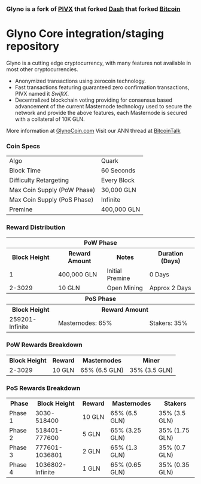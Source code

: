 ### Glyno is a fork of [PIVX](https://github.com/PIVX-Project/PIVX) that forked [Dash](https://github.com/dashpay/dash) that forked [Bitcoin](https://github.com/bitcoin/bitcoinp)


# Glyno Core integration/staging repository


Glyno is a cutting edge cryptocurrency, with many features not available in most other cryptocurrencies.
- Anonymized transactions using zerocoin technology.
- Fast transactions featuring guaranteed zero confirmation transactions, PIVX named it _SwiftX_.
- Decentralized blockchain voting providing for consensus based advancement of the current Masternode
  technology used to secure the network and provide the above features, each Masternode is secured
  with a collateral of 10K GLN.

More information at [GlynoCoin.com](http://www.glynocoin.com) Visit our ANN thread at [BitcoinTalk](https://bitcointalk.org/index.php?topic=2738543.0)


### Coin Specs
<table>
<tr><td>Algo</td><td>Quark</td></tr>
<tr><td>Block Time</td><td>60 Seconds</td></tr>
<tr><td>Difficulty Retargeting</td><td>Every Block</td></tr>
<tr><td>Max Coin Supply (PoW Phase)</td><td>30,000 GLN</td></tr>
<tr><td>Max Coin Supply (PoS Phase)</td><td>Infinite</td></tr>
<tr><td>Premine</td><td>400,000 GLN</td></tr>
</table>


### Reward Distribution

<table>
<th colspan=4>PoW Phase</th>
<tr><th>Block Height</th><th>Reward Amount</th><th>Notes</th><th>Duration (Days)</th></tr>
<tr><td>1</td><td>400,000 GLN</td><td>Initial Premine</td><td>0 Days</td></tr>
<tr><td>2-3029</td><td>10 GLN</td><td rowspan=1>Open Mining</td><td rowspan=1> Approx 2 Days</td></tr>
<tr><th colspan=4>PoS Phase</th></tr>
<tr><th>Block Height</th><th colspan=3>Reward Amount</th></tr>
<tr><td>259201-Infinite</td><td colspan=2>Masternodes: 65%</td><td>Stakers: 35%</td></tr>
</table>

### PoW Rewards Breakdown

<table>
<th>Block Height</th><th>Reward</th><th>Masternodes</th><th>Miner</th>
<tr><td>2-3029</td><td>10 GLN</td><td>65% (6.5 GLN)</td><td>35% (3.5 GLN)</td></tr>
</table>

### PoS Rewards Breakdown

<table>
<th>Phase</th><th>Block Height</th><th>Reward</th><th>Masternodes</th><th>Stakers</th>
<tr><td>Phase 1</td><td>3030-518400</td><td>10 GLN</td><td>65% (6.5 GLN)</td><td>35% (3.5 GLN)</td></tr>
<tr><td>Phase 2</td><td>518401-777600</td><td>5 GLN</td><td>65% (3.25 GLN)</td><td>35% (1.75 GLN)</td></tr>
<tr><td>Phase 3</td><td>777601-1036801</td><td>2 GLN</td><td>65% (1.3 GLN)</td><td>35% (0.7 GLN)</td></tr>
<tr><td>Phase 4</td><td>1036802-Infinite</td><td>1 GLN</td><td>65% (0.65 GLN)</td><td>35% (0.35 GLN)</td></tr>
</table>
